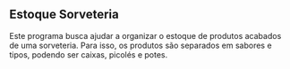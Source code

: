 ## Estoque Sorveteria

Este programa busca ajudar a organizar o estoque de produtos acabados de uma sorveteria. Para isso, os produtos são separados em sabores e tipos, podendo ser caixas, picolés e potes.

